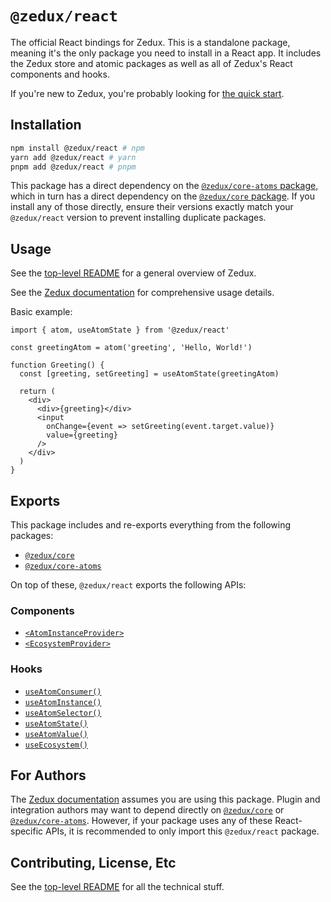 # `@zedux/react`

The official React bindings for Zedux. This is a standalone package, meaning it's the only package you need to install in a React app. It includes the Zedux store and atomic packages as well as all of Zedux's React components and hooks.

If you're new to Zedux, you're probably looking for [the quick start](https://omnistac.github.io/zedux/docs/walkthrough/quick-start).

## Installation

```sh
npm install @zedux/react # npm
yarn add @zedux/react # yarn
pnpm add @zedux/react # pnpm
```

This package has a direct dependency on the [`@zedux/core-atoms` package](https://www.npmjs.com/package/@zedux/core-atoms), which in turn has a direct dependency on the [`@zedux/core` package](https://www.npmjs.com/package/@zedux/core). If you install any of those directly, ensure their versions exactly match your `@zedux/react` version to prevent installing duplicate packages.

## Usage

See the [top-level README](https://github.com/Omnistac/zedux) for a general overview of Zedux.

See the [Zedux documentation](https://omnistac.github.io/zedux) for comprehensive usage details.

Basic example:

```tsx
import { atom, useAtomState } from '@zedux/react'

const greetingAtom = atom('greeting', 'Hello, World!')

function Greeting() {
  const [greeting, setGreeting] = useAtomState(greetingAtom)

  return (
    <div>
      <div>{greeting}</div>
      <input
        onChange={event => setGreeting(event.target.value)}
        value={greeting}
      />
    </div>
  )
}
```

## Exports

This package includes and re-exports everything from the following packages:

- [`@zedux/core`](https://www.npmjs.com/package/@zedux/core)
- [`@zedux/core-atoms`](https://www.npmjs.com/package/@zedux/core-atoms)

On top of these, `@zedux/react` exports the following APIs:

### Components

- [`<AtomInstanceProvider>`](https://omnistac.github.io/zedux/docs/api/components/AtomInstanceProvider)
- [`<EcosystemProvider>`](https://omnistac.github.io/zedux/docs/api/components/EcosystemProvider)

### Hooks

- [`useAtomConsumer()`](https://omnistac.github.io/zedux/docs/api/hooks/useAtomConsumer)
- [`useAtomInstance()`](https://omnistac.github.io/zedux/docs/api/hooks/useAtomInstance)
- [`useAtomSelector()`](https://omnistac.github.io/zedux/docs/api/hooks/useAtomSelector)
- [`useAtomState()`](https://omnistac.github.io/zedux/docs/api/hooks/useAtomState)
- [`useAtomValue()`](https://omnistac.github.io/zedux/docs/api/hooks/useAtomValue)
- [`useEcosystem()`](https://omnistac.github.io/zedux/docs/api/hooks/useEcosystem)

## For Authors

The [Zedux documentation](https://omnistac.github.io/zedux) assumes you are using this package. Plugin and integration authors may want to depend directly on [`@zedux/core`](https://www.npmjs.com/package/@zedux/core) or [`@zedux/core-atoms`](https://www.npmjs.com/package/@zedux/core-atoms). However, if your package uses any of these React-specific APIs, it is recommended to only import this `@zedux/react` package.

## Contributing, License, Etc

See the [top-level README](https://github.com/Omnistac/zedux) for all the technical stuff.
